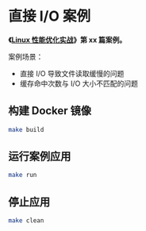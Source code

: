 # 直接 I/O 案例

**《[Linux 性能优化实战](https://time.geekbang.org/column/intro/140)》第 xx 篇案例。**

案例场景：

* 直接 I/O 导致文件读取缓慢的问题
* 缓存命中次数与 I/O 大小不匹配的问题

## 构建 Docker 镜像

```sh
make build
```

## 运行案例应用

```sh
make run
```

## 停止应用

```sh
make clean
```
